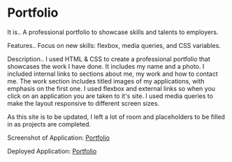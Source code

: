 # Portfolio

It is..
A professional portfolio to showcase skills 
and talents to employers.

Features..
Focus on new skills: flexbox, media queries, and CSS variables.

Description..
I used HTML & CSS to create a professional portfolio that showcases the work I have done. 
It includes my name and a photo. I included internal links to sections about me, my work and how to contact me. 
The work section includes titled images of my applications, with emphasis on the first one. 
I used flexbox and external links so when you click on an application you are taken to it's site.
I used media queries to make the layout responsive to different screen sizes.

As this site is to be updated, I left a lot of room and placeholders to be filled in as projects
are completed.

Screenshot of Application:
[Portfolio](assets/images/screencapture.png)

Deployed Application:
[Portfolio](https://pamelac21.github.io/Portfolio/)







